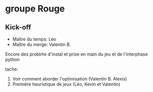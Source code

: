# groupe Rouge

## Kick-off

- Maître du temps: Léo
- Maître du merge: Valentin B.

Encore des problḿe d'instal et prise en main du jeu et de l'interphase python

tache:

1. Voir comment aborder l'optimisation (Valentin B. Alexis)
2. Premiére heuristique de jeux (Léo, Kevin et Valentin)



